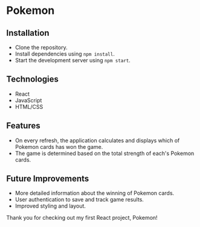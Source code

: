 <h1>Pokemon</h1>

<h2>Installation</h2>
<ul>
  <li>Clone the repository.</li>
  <li>Install dependencies using <code>npm install</code>.</li>
  <li>Start the development server using <code>npm start</code>.</li>
</ul>

<h2>Technologies</h2>
<ul>
  <li>React</li>
  <li>JavaScript</li>
  <li>HTML/CSS</li>
</ul>

<h2>Features</h2>
<ul>
  <li>On every refresh, the application calculates and displays which of Pokemon cards has won the game.</li>
  <li>The game is determined based on the total strength of each's Pokemon cards.</li>
</ul>

<h2>Future Improvements</h2>
<ul>
  <li>More detailed information about the winning of Pokemon cards.</li>
  <li>User authentication to save and track game results.</li>
  <li>Improved styling and layout.</li>
</ul>

<p>Thank you for checking out my first React project, Pokemon!</p>
